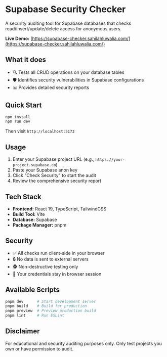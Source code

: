 # Supabase Security Checker

A security auditing tool for Supabase databases that checks read/insert/update/delete access for anonymous users.

**Live Demo:** [https://supabase-checker.sahilahluwalia.com/](https://supabase-checker.sahilahluwalia.com/)

## What it does

- 🔍 Tests all CRUD operations on your database tables
- 🛡️ Identifies security vulnerabilities in Supabase configurations
- 📊 Provides detailed security reports

## Quick Start

```bash
npm install
npm run dev
```

Then visit `http://localhost:5173`

## Usage

1. Enter your Supabase project URL (e.g., `https://your-project.supabase.co`)
2. Paste your Supabase anon key
3. Click "Check Security" to start the audit
4. Review the comprehensive security report

## Tech Stack

- **Frontend:** React 19, TypeScript, TailwindCSS
- **Build Tool:** Vite
- **Database:** Supabase
- **Package Manager:** pnpm

## Security

- ✅ All checks run client-side in your browser
- 🔒 No data is sent to external servers
- 🕵️ Non-destructive testing only
- 📝 Your credentials stay in browser session

## Available Scripts

```bash
pnpm dev      # Start development server
pnpm build    # Build for production
pnpm preview  # Preview production build
pnpm lint     # Run ESLint
```

## Disclaimer

For educational and security auditing purposes only. Only test projects you own or have permission to audit.
